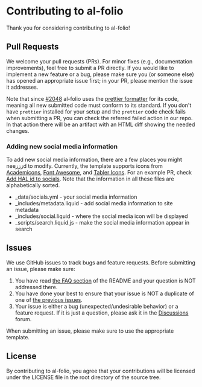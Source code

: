 # Contributing to al-folio

Thank you for considering contributing to al-folio!

## Pull Requests

We welcome your pull requests (PRs).
For minor fixes (e.g., documentation improvements), feel free to submit a PR directly.
If you would like to implement a new feature or a bug, please make sure you (or someone else) has opened an appropriate issue first; in your PR, please mention the issue it addresses.

Note that since [#2048](https://github.com/alshedivat/al-folio/pull/2048) al-folio uses the [prettier formatter](https://prettier.io/) for its code, meaning all new submitted code must conform to its standard. If you don't have `prettier` installed for your setup and the `prettier` code check fails when submitting a PR, you can check the referred failed action in our repo. In that action there will be an artifact with an HTML diff showing the needed changes.

### Adding new social media information

To add new social media information, there are a few places you might neeزززd to modify. Currently, the template supports icons from [Academicons](https://jpswalsh.github.io/academicons/), [Font Awesome](https://fontawesome.com/), and [Tabler Icons](https://tabler.io/icons). For an example PR, check [Add HAL id to socials](https://github.com/alshedivat/al-folio/pull/3206/files). Note that the information in all these files are alphabetically sorted.

- \_data/socials.yml - your social media information
- \_includes/metadata.liquid - add social media information to site metadata
- \_includes/social.liquid - where the social media icon will be displayed
- \_scripts/search.liquid.js - make the social media information appear in search

## Issues

We use GitHub issues to track bugs and feature requests.
Before submitting an issue, please make sure:

1. You have read [the FAQ section](FAQ.md) of the README and your question is NOT addressed there.
2. You have done your best to ensure that your issue is NOT a duplicate of one of [the previous issues](https://github.com/alshedivat/al-folio/issues).
3. Your issue is either a bug (unexpected/undesirable behavior) or a feature request.
   If it is just a question, please ask it in the [Discussions](https://github.com/alshedivat/al-folio/discussions) forum.

When submitting an issue, please make sure to use the appropriate template.

## License

By contributing to al-folio, you agree that your contributions will be licensed
under the LICENSE file in the root directory of the source tree.
